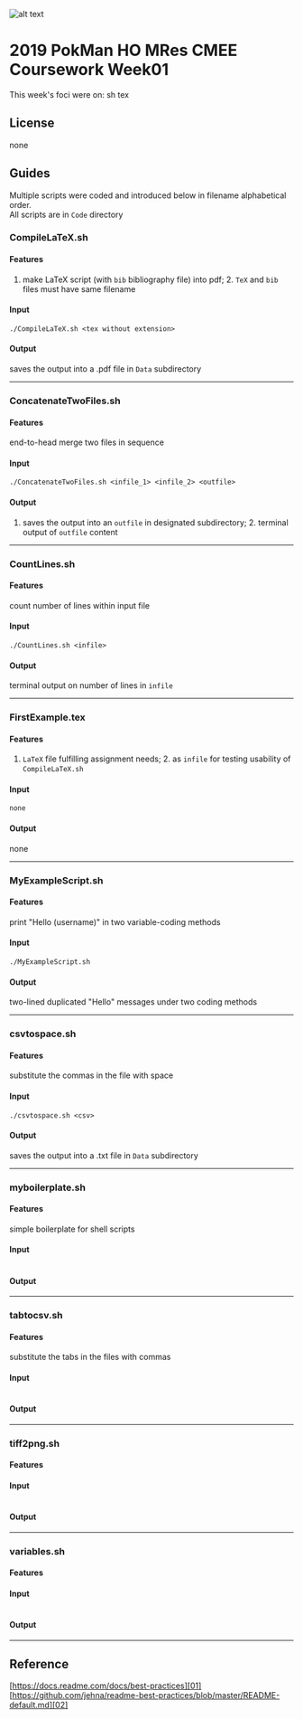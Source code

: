 ![alt text](https://unichoices.co.uk/wp-content/uploads/2015/09/Imperial-College-London.jpg)

# 2019 PokMan HO MRes CMEE Coursework Week01

This week's foci were on: sh tex 

## License

none

## Guides

Multiple scripts were coded and introduced below in filename alphabetical order.  
All scripts are in `Code` directory

### CompileLaTeX.sh

#### Features

1. make LaTeX script (with `bib` bibliography file) into pdf; 2. `TeX` and `bib` files must have same filename

#### Input

```
./CompileLaTeX.sh <tex without extension>
```

#### Output

saves the output into a .pdf file in `Data` subdirectory
*****

### ConcatenateTwoFiles.sh

#### Features

end-to-head merge two files in sequence

#### Input

```
./ConcatenateTwoFiles.sh <infile_1> <infile_2> <outfile>
```

#### Output

1. saves the output into an `outfile` in designated subdirectory; 2. terminal output of `outfile` content
*****

### CountLines.sh

#### Features

count number of lines within input file

#### Input

```
./CountLines.sh <infile>
```

#### Output

terminal output on number of lines in `infile`
*****

### FirstExample.tex

#### Features

1. `LaTeX` file fulfilling assignment needs; 2. as `infile` for testing usability of `CompileLaTeX.sh`

#### Input

```
none
```

#### Output

none
*****

### MyExampleScript.sh

#### Features

print "Hello (username)" in two variable-coding methods

#### Input

```
./MyExampleScript.sh
```

#### Output

two-lined duplicated "Hello" messages under two coding methods
*****

### csvtospace.sh

#### Features

substitute the commas in the file with space

#### Input

```
./csvtospace.sh <csv>
```

#### Output

saves the output into a .txt file in `Data` subdirectory
*****

### myboilerplate.sh

#### Features

simple boilerplate for shell scripts

#### Input

```
```

#### Output

*****

### tabtocsv.sh

#### Features

substitute the tabs in the files with commas

#### Input

```
```

#### Output

*****

### tiff2png.sh

#### Features


#### Input

```
```

#### Output

*****

### variables.sh

#### Features


#### Input

```
```

#### Output

*****

## Reference

[https://docs.readme.com/docs/best-practices][01]  
[https://github.com/jehna/readme-best-practices/blob/master/README-default.md][02]  

[01]:https://docs.readme.com/docs/best-practices
[02]:https://github.com/jehna/readme-best-practices/blob/master/README-default.md